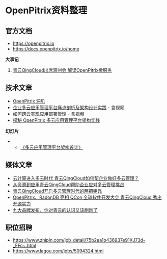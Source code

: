 # OpenPitrix资料整理

## 官方文档

- https://openpitrix.io
- https://docs.openpitrix.io/home


**大事记**

1. [青云QingCloud出席源创会 解读OpenPitrix微服务](https://log.qingcloud.com/archives/3480)

## 技术文章

- [OpenPitrix 洞见](https://github.com/openpitrix/openpitrix/wiki/OpenPitrix-%E6%B4%9E%E8%A7%81)
- [企业多云应用管理平台痛点剖析及架构设计实践](https://mp.weixin.qq.com/s/1CwErUp2EWVR_WQMtQPF4A) - 含视频
- [如何跨云实现应用部署管理](https://mp.weixin.qq.com/s/90hmcvcS1cpBPrRjKer79A) - 含视频
- [探秘 OpenPitrix 多云应用管理平台架构实践](https://zhuanlan.zhihu.com/p/47084690)


**幻灯片**

- - [《多云应用管理平台架构设计》](https://myslide.cn/slides/8822)


## 媒体文章

- [云计算进入多云时代 青云QingCloud如何帮企业做好多云管理？](https://t.cj.sina.com.cn/articles/view/2286037382/8842298602000bwy7)
- [从资源到应用青云QingCloud帮助企业应对多云管理挑战](http://cloud.idcquan.com/yzx/148726.shtml)
- [青云QingCloud开启多云管理时代的两把钥匙](http://cloud.zol.com.cn/694/6946010.html)
- [OpenPitrix、RadonDB 亮相 QCon 全球软件开发大会 青云QingCloud 秀出开源实力](http://www.ijiandao.com/2b/baijia/111380.html)
- [九大品牌发布，你对青云的认识又该刷新了](http://www.dostor.com/p/51816.html)

## 职位招聘

- https://www.zhipin.com/job_detail/75b2ea1b436937e91XJ73d-_EFc~.html
- https://www.lagou.com/jobs/5094324.html
